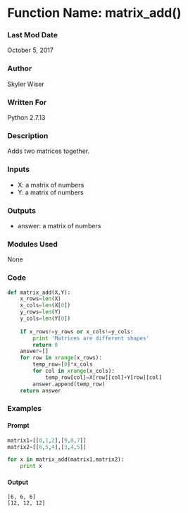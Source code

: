 # Function Name: matrix_add()

### Last Mod Date
October 5, 2017
### Author
Skyler Wiser
### Written For
Python 2.7.13
### Description
Adds two matrices together.
### Inputs

* X: a matrix of numbers
* Y: a matrix of numbers

### Outputs

* answer: a matrix of numbers

### Modules Used
None
### Code

```python
def matrix_add(X,Y):
    x_rows=len(X)
    x_cols=len(X[0])
    y_rows=len(Y)
    y_cols=len(Y[0])
    
    if x_rows!=y_rows or x_cols!=y_cols:
        print 'Matrices are different shapes'
        return 0
    answer=[]
    for row in xrange(x_rows):
        temp_row=[0]*x_cols
        for col in xrange(x_cols):
            temp_row[col]=X[row][col]+Y[row][col]
        answer.append(temp_row)
    return answer
```

### Examples
#### Prompt

```python
matrix1=[[0,1,2],[9,8,7]]
matrix2=[[6,5,4],[3,4,5]]

for x in matrix_add(matrix1,matrix2):
    print x
```

#### Output

```
[6, 6, 6]
[12, 12, 12]
```
